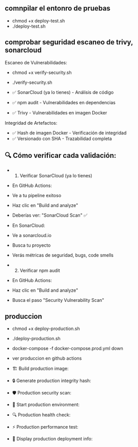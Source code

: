 ## comnpilar el entonro de pruebas
-  chmod +x deploy-test.sh
- ./deploy-test.sh
## comprobar seguridad escaneo de trivy, sonarcloud 
Escaneo de Vulnerabilidades:
- chmod +x verify-security.sh
- ./verify-security.sh


- ✅ SonarCloud (ya lo tienes) - Análisis de código
- ✅ npm audit - Vulnerabilidades en dependencias
- ✅ Trivy - Vulnerabilidades en imagen Docker

Integridad de Artefactos:

- ✅ Hash de imagen Docker - Verificación de integridad
- ✅ Versionado con SHA - Trazabilidad completa
## 🔍 Cómo verificar cada validación:
- 1. Verificar SonarCloud (ya lo tienes)
- En GitHub Actions:

- Ve a tu pipeline exitoso
- Haz clic en "Build and analyze"
- Deberías ver: "SonarCloud Scan" ✅

- En SonarCloud:

- Ve a sonarcloud.io
- Busca tu proyecto
- Verás métricas de seguridad, bugs, code smells

- 2. Verificar npm audit
- En GitHub Actions:

- Haz clic en "Build and analyze"
- Busca el paso "Security Vulnerability Scan"

## produccion 

- chmod +x deploy-production.sh
- ./deploy-production.sh
- docker-compose -f docker-compose.prod.yml down

- ver produccion en github actions
- 🏗️ Build production image:
- 🔒 Generate production integrity hash:
- 🛡️ Production security scan:
- 🚀 Start production environment:
- 🔍 Production health check:
- ⚡ Production performance test:
- 🎉 Display production deployment info:
